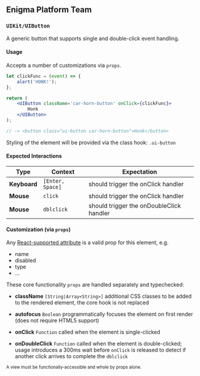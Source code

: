 ## Enigma Platform Team
### `UIKit/UIButton`

A generic button that supports single and double-click event handling.

#### Usage

Accepts a number of customizations via `props`.

```jsx
let clickFunc = (event) => {
    alert('HONK!');
};

return (
    <UIButton className='car-horn-button' onClick={clickFunc}>
        Honk
    </UIButton>
);

// -> <button class="ui-button car-horn-button">Honk</button>
```

Styling of the element will be provided via the class hook: `.ui-button`


#### Expected Interactions

Type | Context | Expectation
---- | ------- | -----------
**Keyboard** | `[Enter, Space]` | should trigger the onClick handler
**Mouse** | `click` | should trigger the onClick handler
**Mouse** | `dblclick` | should trigger the onDoubleClick handler


#### Customization (via `props`)

Any [React-supported attribute](https://facebook.github.io/react/docs/tags-and-attributes.html#html-attributes) is a valid prop for this element, e.g.

- name
- disabled
- type
- ...

These core functionality `props` are handled separately and typechecked:

- **className** `[String|Array<String>]`
  additional CSS classes to be added to the rendered element, the core hook is not replaced

- **autofocus** `Boolean`
  programmatically focuses the element on first render (does not require HTML5 support)

- **onClick** `Function`
  called when the element is single-clicked

- **onDoubleClick** `Function`
  called when the element is double-clicked; usage introduces a 300ms wait before `onClick` is released to detect if another click arrives to complete the `dblclick`


<sub>A view must be functionally-accessible and whole by props alone.</sub>
